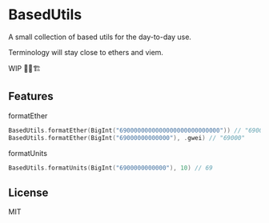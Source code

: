 # BasedUtils

A small collection of based utils for the day-to-day use.

Terminology will stay close to ethers and viem.

WIP 🚧👷🏗️

## Features

formatEther

```swift
BasedUtils.formatEther(BigInt("6900000000000000000000000000")) // "6900000000"
BasedUtils.formatEther(BigInt("69000000000000"), .gwei) // "69000"
```

formatUnits

```swift
BasedUtils.formatUnits(BigInt("6900000000000"), 10) // 69
```

## License
MIT
